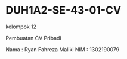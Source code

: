 # DUH1A2-SE-43-01-CV

kelompok 12

Pembuatan CV Pribadi

Nama : Ryan Fahreza Maliki
NIM  : 1302190079
